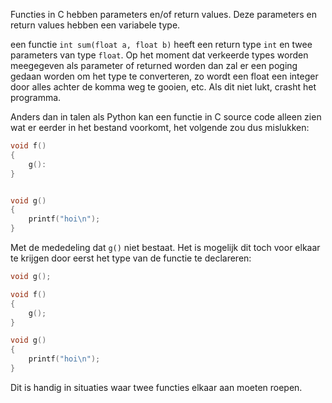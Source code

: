 Functies in C hebben parameters en/of return values.
Deze parameters en return values hebben een variabele type.

een functie `int sum(float a, float b)` heeft een return type `int` en twee parameters van type `float`.
Op het moment dat verkeerde types worden meegegeven als parameter of returned worden dan zal er een poging gedaan worden om 
het type te converteren, zo wordt een float een integer door alles achter de komma weg te gooien, etc. 
Als dit niet lukt, crasht het programma.

Anders dan in talen als Python kan een functie in C source code alleen zien wat er eerder in het bestand voorkomt, het volgende zou dus mislukken:

```c
void f()
{
    g():
}


void g()
{
    printf("hoi\n");
}
```

Met de mededeling dat `g()` niet bestaat.
Het is mogelijk dit toch voor elkaar te krijgen door eerst het type van de functie te declareren:

```c
void g();

void f()
{
    g();
}

void g()
{
    printf("hoi\n");
}
```

Dit is handig in situaties waar twee functies elkaar aan moeten roepen.

